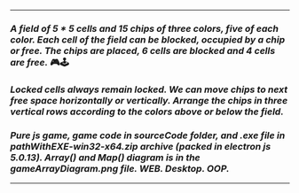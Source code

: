 ***
### _A field of 5 * 5 cells and 15 chips of three colors, five of each color. Each cell of the field can be blocked, occupied by a chip or free. The chips are placed, 6 cells are blocked and 4 cells are free._ 🎮🕹️
### _Locked cells always remain locked. We can move chips to next free space horizontally or vertically. Arrange the chips in three vertical rows according to the colors above or below the field._
### _Pure js game, game code in sourceCode folder, and .exe file in pathWithEXE-win32-x64.zip archive (packed in electron js 5.0.13). Array() and Map() diagram is in the gameArrayDiagram.png file. WEB. Desktop. OOP._
***
